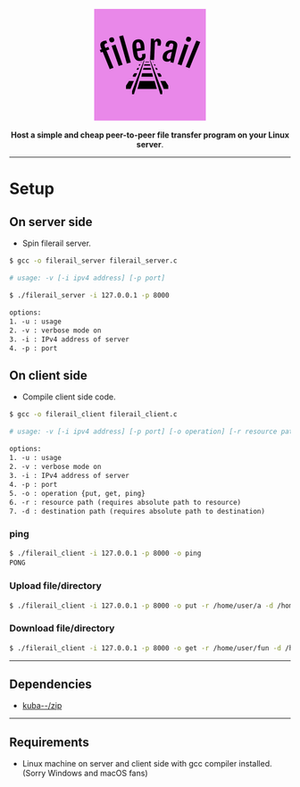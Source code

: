 
<p align="center"><img src="https://github.com/vi88i/filerail/blob/main/assets/filerail.png" alt="filerail"></p>

<p align="center"><b>Host a simple and cheap peer-to-peer file transfer program on your Linux server</b>.</p>

---

# Setup

## On server side

- Spin filerail server.

```bash
$ gcc -o filerail_server filerail_server.c
```

```bash
# usage: -v [-i ipv4 address] [-p port]
```

```bash
$ ./filerail_server -i 127.0.0.1 -p 8000
```

```text
options:
1. -u : usage
2. -v : verbose mode on
3. -i : IPv4 address of server
4. -p : port
```

## On client side

- Compile client side code.

```bash
$ gcc -o filerail_client filerail_client.c
```

```bash
# usage: -v [-i ipv4 address] [-p port] [-o operation] [-r resource path] [-d destination path]
```

```text
options:
1. -u : usage
2. -v : verbose mode on
3. -i : IPv4 address of server
4. -p : port
5. -o : operation {put, get, ping}
6. -r : resource path (requires absolute path to resource)
7. -d : destination path (requires absolute path to destination)
```

### ping

```bash
$ ./filerail_client -i 127.0.0.1 -p 8000 -o ping
PONG
```

### Upload file/directory

```bash
$ ./filerail_client -i 127.0.0.1 -p 8000 -o put -r /home/user/a -d /home/user/fun
```

### Download file/directory

```bash
$ ./filerail_client -i 127.0.0.1 -p 8000 -o get -r /home/user/fun -d /home/user2
```

---

## Dependencies

- <a href="https://github.com/kuba--/zip">kuba--/zip</a> 

---

## Requirements

- Linux machine on server and client side with gcc compiler installed. (Sorry Windows and macOS fans)
